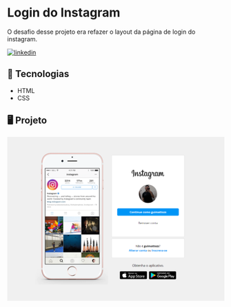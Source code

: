 
# Login do Instagram

O desafio desse projeto era refazer o layout da página de login do instagram. 

[![linkedin](https://img.shields.io/badge/linkedin-0A66C2?style=for-the-badge&logo=linkedin&logoColor=white)](https://www.linkedin.com/in/guilherme-mattos-949013190/)
## 🚀 Tecnologias

- HTML
- CSS


## 🖥️ Projeto

<p align="center">  

<img width="600" src="images/readme.png">

</p>



